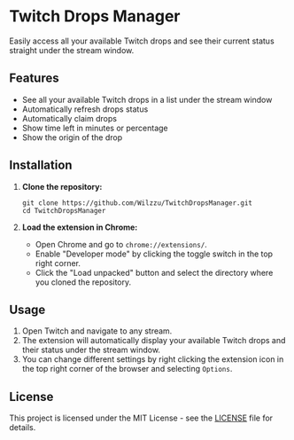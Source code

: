 # Twitch Drops Manager

Easily access all your available Twitch drops and see their current status straight under the stream window.

## Features

- See all your available Twitch drops in a list under the stream window
- Automatically refresh drops status
- Automatically claim drops
- Show time left in minutes or percentage
- Show the origin of the drop

## Installation

1. **Clone the repository:**

   ```
   git clone https://github.com/Wilzzu/TwitchDropsManager.git
   cd TwitchDropsManager
   ```

2. **Load the extension in Chrome:**

   - Open Chrome and go to `chrome://extensions/`.
   - Enable "Developer mode" by clicking the toggle switch in the top right corner.
   - Click the "Load unpacked" button and select the directory where you cloned the repository.

## Usage

1. Open Twitch and navigate to any stream.
2. The extension will automatically display your available Twitch drops and their status under the stream window.
3. You can change different settings by right clicking the extension icon in the top right corner of the browser and selecting `Options`.

## License

This project is licensed under the MIT License - see the [LICENSE](LICENSE) file for details.
